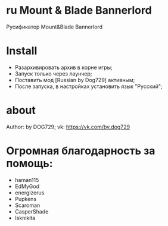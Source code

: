 # ru Mount & Blade Bannerlord
Русификатор Mount&amp;Blade Bannerlord
# Install
* Разархивировать архив в корне игры;
* Запуск только через лаунчер;
* Поставить мод [Russian by Dog729] активным;
* После запуска, в настройках установить язык "Русский";
# about
Author: by DOG729;
vk: https://vk.com/by.dog729
# Огромная благодарность за помощь:
* haman115
* EdMyGod
* energizerus
* Pupkens
* Scaroman
* CasperShade
* Isknikita